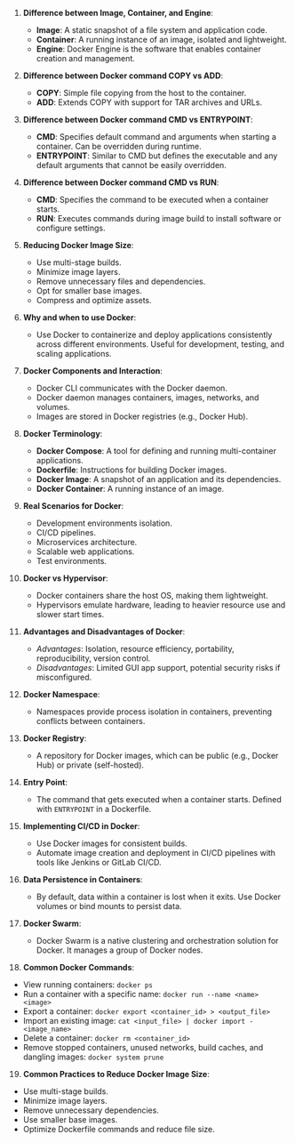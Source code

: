 1. **Difference between Image, Container, and Engine**:

   - **Image**: A static snapshot of a file system and application code.
   - **Container**: A running instance of an image, isolated and lightweight.
   - **Engine**: Docker Engine is the software that enables container creation and management.

2. **Difference between Docker command COPY vs ADD**:

   - **COPY**: Simple file copying from the host to the container.
   - **ADD**: Extends COPY with support for TAR archives and URLs.

3. **Difference between Docker command CMD vs ENTRYPOINT**:

   - **CMD**: Specifies default command and arguments when starting a container. Can be overridden during runtime.
   - **ENTRYPOINT**: Similar to CMD but defines the executable and any default arguments that cannot be easily overridden.

4. **Difference between Docker command CMD vs RUN**:

   - **CMD**: Specifies the command to be executed when a container starts.
   - **RUN**: Executes commands during image build to install software or configure settings.

5. **Reducing Docker Image Size**:

   - Use multi-stage builds.
   - Minimize image layers.
   - Remove unnecessary files and dependencies.
   - Opt for smaller base images.
   - Compress and optimize assets.

6. **Why and when to use Docker**:

   - Use Docker to containerize and deploy applications consistently across different environments. Useful for development, testing, and scaling applications.

7. **Docker Components and Interaction**:

   - Docker CLI communicates with the Docker daemon.
   - Docker daemon manages containers, images, networks, and volumes.
   - Images are stored in Docker registries (e.g., Docker Hub).

8. **Docker Terminology**:

   - **Docker Compose**: A tool for defining and running multi-container applications.
   - **Dockerfile**: Instructions for building Docker images.
   - **Docker Image**: A snapshot of an application and its dependencies.
   - **Docker Container**: A running instance of an image.

9. **Real Scenarios for Docker**:

   - Development environments isolation.
   - CI/CD pipelines.
   - Microservices architecture.
   - Scalable web applications.
   - Test environments.

10. **Docker vs Hypervisor**:

    - Docker containers share the host OS, making them lightweight.
    - Hypervisors emulate hardware, leading to heavier resource use and slower start times.

11. **Advantages and Disadvantages of Docker**:

    - *Advantages*: Isolation, resource efficiency, portability, reproducibility, version control.
    - *Disadvantages*: Limited GUI app support, potential security risks if misconfigured.

12. **Docker Namespace**:

    - Namespaces provide process isolation in containers, preventing conflicts between containers.

13. **Docker Registry**:

    - A repository for Docker images, which can be public (e.g., Docker Hub) or private (self-hosted).

14. **Entry Point**:

    - The command that gets executed when a container starts. Defined with `ENTRYPOINT` in a Dockerfile.

15. **Implementing CI/CD in Docker**:

    - Use Docker images for consistent builds.
    - Automate image creation and deployment in CI/CD pipelines with tools like Jenkins or GitLab CI/CD.

16. **Data Persistence in Containers**:

    - By default, data within a container is lost when it exits. Use Docker volumes or bind mounts to persist data.

17. **Docker Swarm**:

    - Docker Swarm is a native clustering and orchestration solution for Docker. It manages a group of Docker nodes.

18. **Common Docker Commands**:

   - View running containers: `docker ps`
   - Run a container with a specific name: `docker run --name <name> <image>`
   - Export a container: `docker export <container_id> > <output_file>`
   - Import an existing image: `cat <input_file> | docker import - <image_name>`
   - Delete a container: `docker rm <container_id>`
   - Remove stopped containers, unused networks, build caches, and dangling images: `docker system prune`

19. **Common Practices to Reduce Docker Image Size**:

   - Use multi-stage builds.
   - Minimize image layers.
   - Remove unnecessary dependencies.
   - Use smaller base images.
   - Optimize Dockerfile commands and reduce file size.
